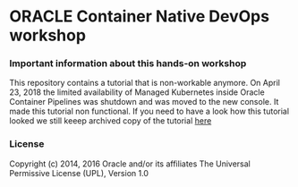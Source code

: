 # ORACLE Container Native DevOps workshop #

### Important information about this hands-on workshop ###

This repository contains a tutorial that is non-workable anymore. On April 23, 2018 the limited availability of Managed Kubernetes inside Oracle Container Pipelines was shutdown and was moved to the new console. It made this tutorial non functional. If you need to have a look how this tutorial looked we still keeep archived copy of the tutorial [here](README_old.md)

### License ###
Copyright (c) 2014, 2016 Oracle and/or its affiliates
The Universal Permissive License (UPL), Version 1.0
